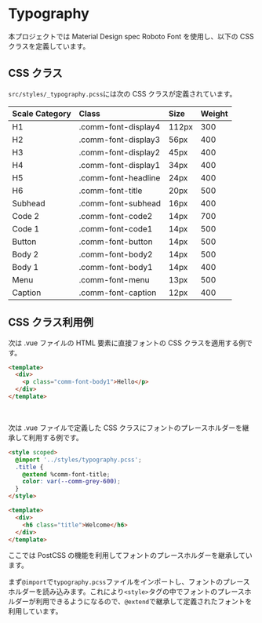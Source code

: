 # Typography

本プロジェクトでは Material Design spec Roboto Font を使用し、以下の CSS クラスを定義しています。

## CSS クラス

`src/styles/_typography.pcss`には次の CSS クラスが定義されています。

| Scale Category                                                                    | Class               | Size  | Weight |
| :------------------------------------------------------------------------------   | :-----------------  | :---- | :----- |
| <div class="comm-font-display4" style="color: var(--comm-grey-600);">H1</div>     | .comm-font-display4 | 112px | 300    |
| <div class="comm-font-display3" style="color: var(--comm-grey-600);">H2</div>     | .comm-font-display3 | 56px  | 400    |
| <div class="comm-font-display2" style="color: var(--comm-grey-600);">H3</div>     | .comm-font-display2 | 45px  | 400    |
| <div class="comm-font-display1" style="color: var(--comm-grey-600);">H4</div>     | .comm-font-display1 | 34px  | 400    |
| <div class="comm-font-headline" style="color: var(--comm-grey-600);">H5</div>     | .comm-font-headline | 24px  | 400    |
| <div class="comm-font-title" style="color: var(--comm-grey-600);">H6</div>        | .comm-font-title    | 20px  | 500    |
| <div class="comm-font-subhead" style="color: var(--comm-grey-600);">Subhead</div> | .comm-font-subhead  | 16px  | 400    |
| <div class="comm-font-code2" style="color: var(--comm-grey-600);">Code 2</div>    | .comm-font-code2    | 14px  | 700    |
| <div class="comm-font-code1" style="color: var(--comm-grey-600);">Code 1</div>    | .comm-font-code1    | 14px  | 500    |
| <div class="comm-font-button" style="color: var(--comm-grey-600);">Button</div>   | .comm-font-button   | 14px  | 500    |
| <div class="comm-font-body2" style="color: var(--comm-grey-600);">Body 2</div>    | .comm-font-body2    | 14px  | 500    |
| <div class="comm-font-body1" style="color: var(--comm-grey-600);">Body 1</div>    | .comm-font-body1    | 14px  | 400    |
| <div class="comm-font-menu" style="color: var(--comm-grey-600);">Menu</div>       | .comm-font-menu     | 13px  | 500    |
| <div class="comm-font-caption" style="color: var(--comm-grey-600);">Caption</div> | .comm-font-caption  | 12px  | 400    |

## CSS クラス利用例

次は .vue ファイルの HTML 要素に直接フォントの CSS クラスを適用する例です。

```html
<template>
  <div>
    <p class="comm-font-body1">Hello</p>
  </div>
</template>
```

<br>

次は .vue ファイルで定義した CSS クラスにフォントのプレースホルダーを継承して利用する例です。

```html
<style scoped>
  @import '../styles/typography.pcss';
  .title {
    @extend %comm-font-title;
    color: var(--comm-grey-600);
  }
</style>

<template>
  <div>
    <h6 class="title">Welcome</h6>
  </div>
</template>
```

ここでは PostCSS の機能を利用してフォントのプレースホルダーを継承しています。

まず`@import`で`typography.pcss`ファイルをインポートし、フォントのプレースホルダーを読み込みます。これにより`<style>`タグの中でフォントのプレースホルダーが利用できるようになるので、`@extend`で継承して定義されたフォントを利用しています。
